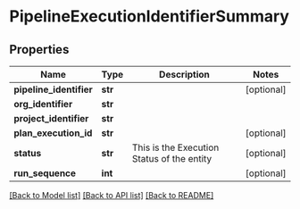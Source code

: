 # PipelineExecutionIdentifierSummary

## Properties
Name | Type | Description | Notes
------------ | ------------- | ------------- | -------------
**pipeline_identifier** | **str** |  | [optional] 
**org_identifier** | **str** |  | 
**project_identifier** | **str** |  | 
**plan_execution_id** | **str** |  | [optional] 
**status** | **str** | This is the Execution Status of the entity | [optional] 
**run_sequence** | **int** |  | [optional] 

[[Back to Model list]](../README.md#documentation-for-models) [[Back to API list]](../README.md#documentation-for-api-endpoints) [[Back to README]](../README.md)

